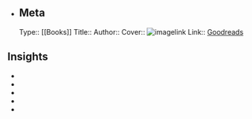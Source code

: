 - ## Meta
  Type:: [[Books]]
  Title::
  Author::
  Cover:: ![imagelink](  )
  Link:: [Goodreads]()
## Insights
-
-
-
-
-